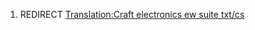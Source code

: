 1.  REDIRECT [Translation:Craft electronics ew suite
    txt/cs](Translation:Craft_electronics_ew_suite_txt/cs "wikilink")